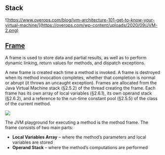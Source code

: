 ## Stack
![https://www.overops.com/blog/jvm-architecture-101-get-to-know-your-virtual-machine/](https://overops.com/wp-content/uploads/2020/09/JVM-2.png)

## [Frame](https://docs.oracle.com/javase/specs/jvms/se11/html/jvms-2.html#jvms-2.6)
A frame
  is used to store data and partial results, as well as to perform
  dynamic linking, return values for methods, and dispatch
  exceptions.

A new frame is created each
  time a method is invoked. A frame is destroyed when its method
  invocation completes, whether that completion is normal or abrupt (it
  throws an uncaught exception). Frames are allocated from the Java Virtual Machine
  stack (§2.5.2) of the thread creating the
  frame. Each frame has its own array of local variables
  (§2.6.1), its own operand stack
  (§2.6.2), and a reference to the run-time
  constant pool (§2.5.5) of the class of the
  current method.
            
![](https://overops.com/wp-content/uploads/2020/09/FRAME-1.png)            

The JVM playground for executing a method is the method frame. The frame consists of two main parts:

- **Local Variables Array** – where the method’s parameters and local variables are stored
- **Operand Stack** – where the method’s computations are performed